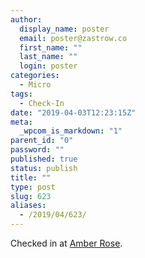 ```yaml
---
author:
  display_name: poster
  email: poster@zastrow.co
  first_name: ""
  last_name: ""
  login: poster
categories:
  - Micro
tags:
  - Check-In
date: "2019-04-03T12:23:15Z"
meta:
  _wpcom_is_markdown: "1"
parent_id: "0"
password: ""
published: true
status: publish
title: ""
type: post
slug: 623
aliases:
  - /2019/04/623/
---
```

<p>Checked in at <a href="http://4sq.com/9YkgWt">Amber Rose</a>.</p>
